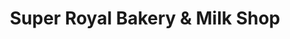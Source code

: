 ---
title: "Super Royal Bakery & Milk Shop"
url: /khrchy/super-royal-bakery-und-milk-shop/
shop: Bäckerei
---